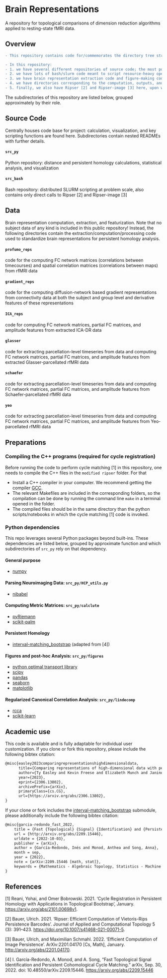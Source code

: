 # Brain Representations
A repository for topological comparisons of dimension reduction algorithms applied to resting-state fMRI data.

## Overview

```diff
- This repository contains code for/commemorates the directory tree structure of the repository underlying the analyses in <at least one untitled future paper.>

- In this repository:
- 1. we have several different repositories of source code; the most populated one is 'src_py', with 'src_bash' a distant second and 'src_MATLAB' an even further third
- 2. we have lots of bash/slurm code meant to script resource-heavy operations on a compute cluster, plus the occasional bit of python code meant to do the same
- 3. we have brain representation extraction code and figure-making code in relevant directories: code is only included in "src_\*" if it is intentionally multipurpose
- 4. we have directories corresponding to the computation, outputs, and feature extraction of the brain representation/dimension reduction methods we consider
- 5. finally, we also have Ripser [2] and Ripser-image [3] here, upon which all of the persistence analysis is *actually* built</span>
```

The subdirectories of this repository are listed below, grouped approximately by their role.

## Source Code
Centrally houses code base for project: calculation, visualization, and key scripting functions are found here. Subdirectories contain nested READMEs with further details.

#### `src_py` 
Python repository: distance and persistent homology calculations, statistical analysis, and visualization

#### `src_bash`
Bash repository: distributed SLURM scripting at problem scale, also contains only direct calls to Ripser [2] and Ripser-image [3]

## Data 
Brain representation computation, extraction, and featurization. Note that no subject data of any kind is included in this public repository! Instead, the following directories contain the extraction/computation/processing code used to standardize brain representations for persistent homology analysis.
#### `profumo_reps`
code for the computing FC network matrices (correlations between timecourses) and spatial correlation matrices (correlations between maps) from rfMRI data 
#### `gradient_reps`
code for the computing diffusion-network based gradient representations from connectivity data at both the subject and group level and derivative features of these representations
#### `ICA_reps`
code for computing FC network matrices, partial FC matrices, and amplitude features from extracted ICA-DR data
#### `glasser`
code for extracting parcellation-level timeseries from data and computing FC network matrices, partial FC matrices, and amplitude features from extracted Glasser-parcellated rfMRI data
#### `schaefer`
code for extracting parcellation-level timeseries from data and computing FC network matrices, partial FC matrices, and amplitude features from Schaefer-parcellated rfMRI data
#### `yeo`
code for extracting parcellation-level timeseries from data and computing FC network matrices, partial FC matrices, and amplitude features from Yeo-parcellated rfMRI data

## Preparations

### Compiling the C++ programs (required for cycle registration)
Before running the code to perform cycle matching [1] in this repository, one needs to compile the C++ files in the `modified ripser` folder. For that
- Install a C++ compiler in your computer. We recommend getting the compiler [GCC](https://gcc.gnu.org/).
- The relevant Makefiles are included in the corresponding folders, so the compilation can be done by running the command line `make` in a terminal opened in the folder. 
- The compiled files should be in the same directory than the python scripts/notebooks in which the cycle matching [1] code is invoked.

### Python dependencies
This repo leverages several Python packages beyond built-ins. These dependencies are listed below, grouped by approximate function and which subdirectories of `src_py` rely on that dependency.

#### General purpose
- [numpy](https://numpy.org/)

#### Parsing Neuroimaging Data: `src_py/HCP_utils.py`
- [nibabel](https://nipy.org/nibabel/) 
	
#### Computing Metric Matrices: `src_py/calclute`
- [pyRiemann](https://pyriemann.readthedocs.io/en/latest)
- [scikit-palm](https://github.com/jameschapman19/scikit-palm)

#### Persistent Homology
- [interval-matching_bootstrap](https://github.com/tyo8/interval-matching_bootstrap) (adapted from [4])

#### Figures and post-hoc Analysis: `src_py/figures`
- [python optimal transport library](https://pythonot.github.io/index.html)
- [scipy](https://scipy.org/)
- [pandas](https://pandas.pydata.org/)
- [seaborn](https://seaborn.pydata.org/)
- [matplotlib](https://matplotlib.org/stable/index.html)
	
#### Regularized Canonical Correlation Analysis: `src_py/lindecomp`
- [rcca](https://github.com/gallantlab/pyrcca)
- [scikit-learn](https://scikit-learn.org/stable/)

## Academic use

This code is available and is fully adaptable for individual user customization. If you clone or fork this repository, please include the following bibtex citation: 

```tex
@misc{easley2023comparingrepresentationshighdimensionaldata,
      title={Comparing representations of high-dimensional data with persistent homology: a case study in neuroimaging}, 
      author={Ty Easley and Kevin Freese and Elizabeth Munch and Janine Bijsterbosch},
      year={2023},
      eprint={2306.13802},
      archivePrefix={arXiv},
      primaryClass={cs.CG},
      url={https://arxiv.org/abs/2306.13802}, 
}
```

If your clone or fork includes the [interval-matching_bootstrap](https://github.com/tyo8/interval-matching_bootstrap) submodule, please additionally include the following bibtex citation:

```tex
@misc{garcia-redondo_fast_2022,
	title = {Fast {Topological} {Signal} {Identification} and {Persistent} {Cohomological} {Cycle} {Matching}},
	url = {http://arxiv.org/abs/2209.15446},
	urldate = {2022-10-03},
	publisher = {arXiv},
	author = {García-Redondo, Inés and Monod, Anthea and Song, Anna},
	month = sep,
	year = {2022},
	note = {arXiv:2209.15446 [math, stat]},
	keywords = {Mathematics - Algebraic Topology, Statistics - Machine Learning},
}
```

## References
[1] Reani, Yohai, and Omer Bobrowski. 2021. ‘Cycle Registration in Persistent Homology with Applications in Topological Bootstrap’, January. https://arxiv.org/abs/2101.00698v1.

[2] Bauer, Ulrich. 2021. ‘Ripser: Efficient Computation of Vietoris-Rips Persistence Barcodes’. Journal of Applied and Computational Topology 5 (3): 391–423. https://doi.org/10.1007/s41468-021-00071-5.

[3] Bauer, Ulrich, and Maximilian Schmahl. 2022. ‘Efficient Computation of Image Persistence’. ArXiv:2201.04170 [Cs, Math], January. http://arxiv.org/abs/2201.04170.

[4] I. García-Redondo, A. Monod, and A. Song, “Fast Topological Signal Identification and Persistent Cohomological Cycle Matching.” arXiv, Sep. 30, 2022. doi: 10.48550/arXiv.2209.15446. https://arxiv.org/abs/2209.15446
